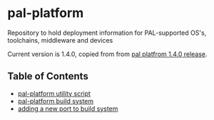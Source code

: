 # pal-platform
Repository to hold deployment information for PAL-supported OS's, toolchains, middleware and devices

Current version is 1.4.0, copied from from [pal platfrom 1.4.0 release][pal-platfrom-1-4-0-release].

## Table of Contents

- [pal-platform utility script](pal-platform-util.md)
- [pal-platform build system](pal-platform-buildSystem.md)
- [adding a new port to build system](pal-platform-newPort.md)


[pal-platfrom-1-4-0-release]:https://github.com/ARMmbed/pal-platform/releases/tag/1.4.0
